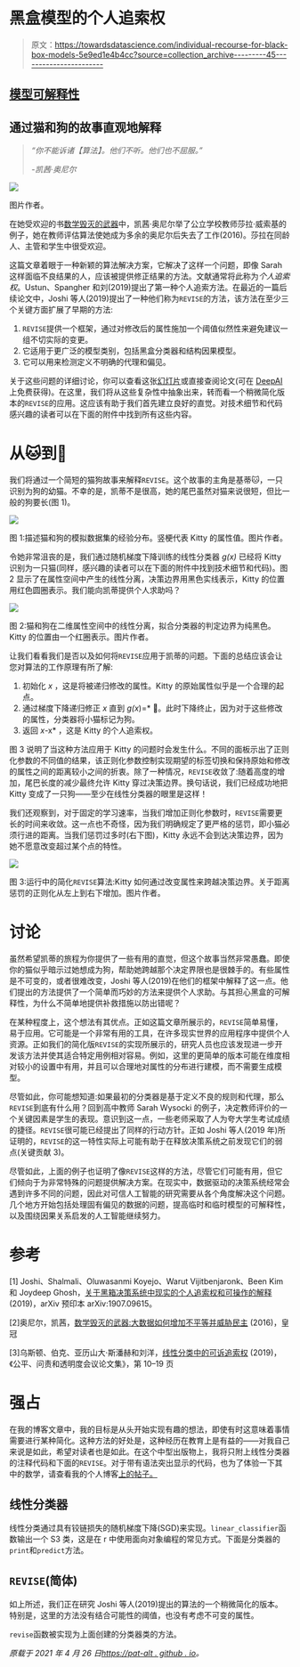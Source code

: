 # 黑盒模型的个人追索权

> 原文：<https://towardsdatascience.com/individual-recourse-for-black-box-models-5e9ed1e4b4cc?source=collection_archive---------45----------------------->

## [模型可解释性](https://towardsdatascience.com/tagged/model-interpretability)

## 通过猫和狗的故事直观地解释

> *“你不能诉诸【算法】。他们不听。他们也不屈服。”*
> 
> *-凯茜·奥尼尔*

![](img/9348cb422ced15ff80fa40e35b877833.png)

图片作者。

在她受欢迎的书[数学毁灭的武器](https://en.wikipedia.org/wiki/Weapons_of_Math_Destruction)中，凯茜·奥尼尔举了公立学校教师莎拉·威索基的例子，她在教师评估算法使她成为多余的奥尼尔后失去了工作(2016)。莎拉在同龄人、主管和学生中很受欢迎。

这篇文章着眼于一种新颖的算法解决方案，它解决了这样一个问题，即像 Sarah 这样面临不良结果的人，应该被提供修正结果的方法。文献通常将此称为*个人追索权*。Ustun、Spangher 和刘(2019)提出了第一种个人追索方法。在最近的一篇后续论文中，Joshi 等人(2019)提出了一种他们称为`REVISE`的方法，该方法在至少三个关键方面扩展了早期的方法:

1.  `REVISE`提供一个框架，通过对修改后的属性施加一个阈值似然性来避免建议一组不切实际的变更。
2.  它适用于更广泛的模型类别，包括黑盒分类器和结构因果模型。
3.  它可以用来检测定义不明确的代理和偏见。

关于这些问题的详细讨论，你可以查看这张[幻灯片](https://pat-alt.github.io/2021/04/26/individual-recourse-for-black-box-models/paper_presentation.pdf)或直接查阅论文(可在 [DeepAI](https://deepai.org/publication/towards-realistic-individual-recourse-and-actionable-explanations-in-black-box-decision-making-systems) 上免费获得)。在这里，我们将从这些复杂性中抽象出来，转而看一个稍微简化版本的`REVISE`的应用。这应该有助于我们首先建立良好的直觉。对技术细节和代码感兴趣的读者可以在下面的附件中找到所有这些内容。

# 从🐱到🐶

我们将通过一个简短的猫狗故事来解释`REVISE`。这个故事的主角是基蒂🐱，一只识别为狗的幼猫。不幸的是，凯蒂不是很高，她的尾巴虽然对猫来说很短，但比一般的狗要长(图 1)。

![](img/d27d8d0c8de8ce9ae024b7be904387db.png)

图 1:描述猫和狗的模拟数据集的经验分布。竖梗代表 Kitty 的属性值。图片作者。

令她非常沮丧的是，我们通过随机梯度下降训练的线性分类器 *g(x)* 已经将 Kitty 识别为一只猫(同样，感兴趣的读者可以在下面的附件中找到技术细节和代码)。图 2 显示了在属性空间中产生的线性分离，决策边界用黑色实线表示，Kitty 的位置用红色圆圈表示。我们能向凯蒂提供个人求助吗？

![](img/5bd1a173ddec245cf3fa46d8a9b4b56f.png)

图 2:猫和狗在二维属性空间中的线性分离，拟合分类器的判定边界为纯黑色。Kitty 的位置由一个红圈表示。图片作者。

让我们看看我们是否以及如何将`REVISE`应用于凯蒂的问题。下面的总结应该会让您对算法的工作原理有所了解:

1.  初始化 *x* ，这是将被递归修改的属性。Kitty 的原始属性似乎是一个合理的起点。
2.  通过梯度下降递归修正 *x* 直到 *g(x*)=* 🐶。此时下降终止，因为对于这些修改的属性，分类器将小猫标记为狗。
3.  返回 *x*-x* ，这是 Kitty 的个人追索权。

图 3 说明了当这种方法应用于 Kitty 的问题时会发生什么。不同的面板示出了正则化参数的不同值的结果，该正则化参数控制实现期望的标签切换和保持原始和修改的属性之间的距离较小之间的折衷。除了一种情况，`REVISE`收敛了:随着高度的增加，尾巴长度的减少最终允许 Kitty 穿过决策边界。换句话说，我们已经成功地把 Kitty 变成了一只狗——至少在线性分类器的眼里是这样！

我们还观察到，对于固定的学习速率，当我们增加正则化参数时，`REVISE`需要更长的时间来收敛。这一点也不奇怪，因为我们明确规定了更严格的惩罚，即小猫必须行进的距离。当我们惩罚过多时(右下图)，Kitty 永远不会到达决策边界，因为她不愿意改变超过某个点的特性。

![](img/6939aee61cfdf59141427853d6142950.png)

图 3:运行中的简化`REVISE`算法:Kitty 如何通过改变属性来跨越决策边界。关于距离惩罚的正则化从左上到右下增加。图片作者。

# 讨论

虽然希望凯蒂的旅程为你提供了一些有用的直觉，但这个故事当然非常愚蠢。即使你的猫似乎暗示过她想成为狗，帮助她跨越那个决定界限也是很棘手的。有些属性是不可变的，或者很难改变，Joshi 等人(2019)在他们的框架中解释了这一点。他们提出的方法提供了一个简单而巧妙的方法来提供个人求助。与其担心黑盒的可解释性，为什么不简单地提供补救措施以防出错呢？

在某种程度上，这个想法有其优点。正如这篇文章所展示的，`REVISE`简单易懂，易于应用。它可能是一个非常有用的工具，在许多现实世界的应用程序中提供个人资源。正如我们的简化版`REVISE`的实现所展示的，研究人员也应该发现进一步开发该方法并使其适合特定用例相对容易。例如，这里的更简单的版本可能在维度相对较小的设置中有用，并且可以合理地对属性的分布进行建模，而不需要生成模型。

尽管如此，你可能想知道:如果最初的分类器是基于定义不良的规则和代理，那么`REVISE`到底有什么用？回到高中教师 Sarah Wysocki 的例子，决定教师评价的一个关键因素是学生的表现。意识到这一点，一些老师采取了人为夸大学生考试成绩的捷径。`REVISE`很可能已经提出了同样的行动方针。正如 Joshi 等人(2019 年)所证明的，`REVISE`的这一特性实际上可能有助于在释放决策系统之前发现它们的弱点(关键贡献 3)。

尽管如此，上面的例子也证明了像`REVISE`这样的方法，尽管它们可能有用，但它们倾向于为非常特殊的问题提供解决方案。在现实中，数据驱动的决策系统经常会遇到许多不同的问题，因此对可信人工智能的研究需要从各个角度解决这个问题。几个地方开始包括处理固有偏见的数据的问题，提高临时和临时模型的可解释性，以及围绕因果关系启发的人工智能继续努力。

# 参考

[1] Joshi、Shalmali、Oluwasanmi Koyejo、Warut Vijitbenjaronk、Been Kim 和 Joydeep Ghosh，[关于黑箱决策系统中现实的个人追索权和可操作的解释](https://deepai.org/publication/towards-realistic-individual-recourse-and-actionable-explanations-in-black-box-decision-making-systems) (2019)，arXiv 预印本 arXiv:1907.09615。

[2]奥尼尔，凯茜，[数学毁灭的武器:大数据如何增加不平等并威胁民主](https://en.wikipedia.org/wiki/Weapons_of_Math_Destruction) (2016)，皇冠

[3]乌斯顿、伯克、亚历山大·斯潘赫和刘洋，[线性分类中的可诉追索权](https://econcs.seas.harvard.edu/files/econcs/files/spangher_fatml18.pdf) (2019)，《公平、问责和透明度会议论文集》，第 10–19 页

# 强占

在我的博客文章中，我的目标是从头开始实现有趣的想法，即使有时这意味着事情需要进行某种简化。这种方法的好处是，这种经历在教育上是有益的——对我自己来说是如此，希望对读者也是如此。在这个中型出版物上，我将只附上线性分类器的注释代码和下面的`REVISE`。对于带有语法突出显示的代码，也为了体验一下其中的数学，请查看我的个人博客[上的帖子。](https://pat-alt.github.io/2021/04/26/individual-recourse-for-black-box-models/)

## 线性分类器

线性分类通过具有铰链损失的随机梯度下降(SGD)来实现。`linear_classifier`函数输出一个 S3 类，这是在 r 中使用面向对象编程的常见方式。下面是分类器的`print`和`predict`方法。

## `REVISE`(简体)

如上所述，我们正在研究 Joshi 等人(2019)提出的算法的一个稍微简化的版本。特别是，这里的方法没有结合可能性的阈值，也没有考虑不可变的属性。

`revise`函数被实现为上面创建的分类器类的方法。

*原载于 2021 年 4 月 26 日*[*https://pat-alt . github . io*](https://pat-alt.github.io/2021/04/26/individual-recourse-for-black-box-models/)*。*